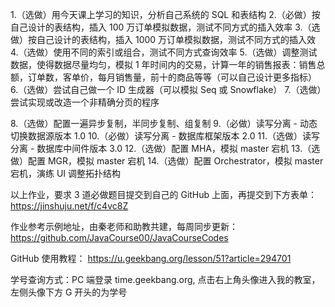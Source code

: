 1.（选做）用今天课上学习的知识，分析自己系统的 SQL 和表结构
2.（必做）按自己设计的表结构，插入 100 万订单模拟数据，测试不同方式的插入效率
3.（选做）按自己设计的表结构，插入 1000 万订单模拟数据，测试不同方式的插入效
4.（选做）使用不同的索引或组合，测试不同方式查询效率
5.（选做）调整测试数据，使得数据尽量均匀，模拟 1 年时间内的交易，计算一年的销售报表：销售总额，订单数，客单价，每月销售量，前十的商品等等（可以自己设计更多指标）
6.（选做）尝试自己做一个 ID 生成器（可以模拟 Seq 或 Snowflake）
7.（选做）尝试实现或改造一个非精确分页的程序

8.（选做）配置一遍异步复制，半同步复制、组复制
9.（必做）读写分离 - 动态切换数据源版本 1.0
10.（必做）读写分离 - 数据库框架版本 2.0
11.（选做）读写分离 - 数据库中间件版本 3.0
12.（选做）配置 MHA，模拟 master 宕机
13.（选做）配置 MGR，模拟 master 宕机
14.（选做）配置 Orchestrator，模拟 master 宕机，演练 UI 调整拓扑结构

以上作业，要求 3 道必做题目提交到自己的 GitHub 上面，再提交到下方表单：
https://jinshuju.net/f/c4vc8Z

作业参考示例地址，由秦老师和助教共建，每周同步更新： https://github.com/JavaCourse00/JavaCourseCodes

GitHub 使用教程： https://u.geekbang.org/lesson/51?article=294701

学号查询方式：PC 端登录 time.geekbang.org, 点击右上角头像进入我的教室，左侧头像下方 G 开头的为学号